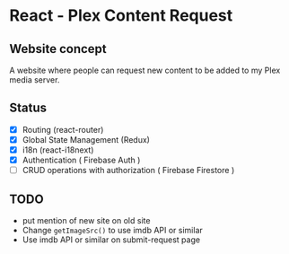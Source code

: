 # React - Plex Content Request

## Website concept

A website where people can request new content to be added to my Plex media server.

## Status

  - [x] Routing (react-router)
  - [x] Global State Management (Redux)
  - [x] i18n (react-i18next)
  - [x] Authentication ( Firebase Auth )
  - [ ] CRUD operations with authorization ( Firebase Firestore )

## TODO

  - put mention of new site on old site
  - Change `getImageSrc()` to use imdb API or similar
  - Use imdb API or similar on submit-request page